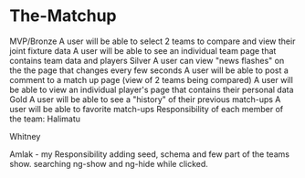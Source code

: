 # The-Matchup
MVP/Bronze
A user will be able to select 2 teams to compare and view their joint fixture data
A user will be able to see an individual team page that contains team data and players
Silver
A user can view "news flashes" on the the page that changes every few seconds
A user will be able to post a comment to a match up page (view of 2 teams being compared)
A user will be able to view an individual player's page that contains their personal data
Gold
A user will be able to see a "history" of their previous match-ups
A user will be able to favorite match-ups
Responsibility of each member of the team:
Halimatu

Whitney

Amlak - my Responsibility adding seed, schema and few part of the teams show. searching ng-show and ng-hide while clicked.
